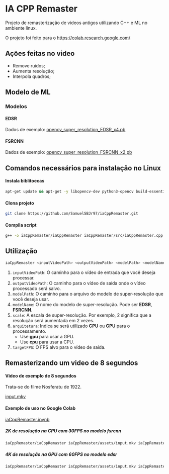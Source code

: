 # IA CPP Remaster

Projeto de remasterização de videos antigos utilizando C++ e ML no ambiente linux.

O projeto foi feito para o https://colab.research.google.com/

## Ações feitas no video

- Remove ruidos;
- Aumenta resolução;
- Interpola quadros;

## Modelo de ML

### Modelos

#### EDSR

Dados de exemplo: [opencv_super_resolution_EDSR_x4.pb](./assets/opencv_super_resolution_EDSR_x4.pb)

#### FSRCNN

Dados de exemplo: [opencv_super_resolution_FSRCNN_x2.pb](./assets/opencv_super_resolution_FSRCNN_x2.pb)

## Comandos necessários para instalação no Linux

#### Instala biblitoecas
```bash
apt-get update && apt-get -y libopencv-dev python3-opencv build-essential ffmpeg libavcodec-dev libavformat-dev libswscale-dev
```

#### Clona projeto
```bash
git clone https://github.com/SamuelSBJr97/iaCppRemaster.git
```

#### Compila script
```bash
g++ -o iaCppRemaster/iaCppRemaster iaCppRemaster/src/iaCppRemaster.cpp `pkg-config --cflags --libs opencv4`
```

## Utilização

```bash
iaCppRemaster <inputVideoPath> <outputVideoPath> <modelPath> <modelName> <scale> <arquitetura> <targetFPS>
```

1. `inputVideoPath`: O caminho para o vídeo de entrada que você deseja processar.
2. `outputVideoPath`: O caminho para o vídeo de saída onde o vídeo processado será salvo.
3. `modelPath`: O caminho para o arquivo do modelo de super-resolução que você deseja usar.
4. `modelName`: O nome do modelo de super-resolução. Pode ser **EDSR**, **FSRCNN**.
5. `scale`: A escala de super-resolução. Por exemplo, 2 significa que a resolução será aumentada em 2 vezes.
6. `arquitetura`: Indica se será utilizado **CPU** ou **GPU** para o processamento. 
   - Use **gpu** para usar a GPU.
   - Use **cpu** para usar a CPU.
7. `targetFPS`: O FPS alvo para o vídeo de saída.

## Remasterizando um video de 8 segundos

#### Video de exemplo de 8 segundos

Trata-se do filme Nosferatu de 1922.

[input.mkv](./assets/input.mkv)

#### Exemplo de uso no Google Colab

[iaCppRemaster.ipynb](./assets/iaCppRemaster.ipynb)

##### 2K de resolução na CPU com 30FPS no modelo fsrcnn
```bash
iaCppRemaster/iaCppRemaster iaCppRemaster/assets/input.mkv iaCppRemaster/assets/output.mp4 iaCppRemaster/assets/opencv_super_resolution_FSRCNN_x2.pb fsrcnn 2 cpu 30
```

##### 4K de resolução na GPU com 60FPS no modelo edsr
```bash
iaCppRemaster/iaCppRemaster iaCppRemaster/assets/input.mkv iaCppRemaster/assets/output.mp4 iaCppRemaster/assets/opencv_super_resolution_EDSR_x4.pb edsr 2 gpu 60
```
